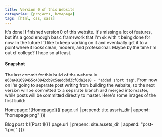 ```yaml
---
title: Version 0 of this Website
categories: [projects, homepage]
tags: [html, css, sass]
---
```

It's done! I finished version 0 of this website. It's missing a lot of features, but it's a good enough basic framework that I'm ok with it being done for now.
In the future I'd like to keep working on it and eventually get it to a point where it looks clean, modern, and professional. Maybe by the time I'm out of college? I hope so at least.

#### Snapshot
The last commit for this build of the website is `e63a681699465c43942cb9c5eeddbd3bf0da2e18 - "added short tag"`.
From now on I'm going to separate post writing from building the website, so the next version will be committed to a separate branch and merged into master, while posts will be committed directly to master.
Here's some images of the first build:

Homepage:
![Homepage]({{ page.url | prepend: site.assets_dir | append: "homepage.png" }})

Blog post 1:
![Post 1]({{ page.url | prepend: site.assets_dir | append: "post-1.png" }})
